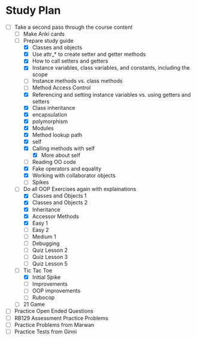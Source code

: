 # Study Plan
- [ ] Take a second pass through the course content
  - [ ] Make Anki cards
  - [ ] Prepare study guide
      - [X] Classes and objects
      - [X] Use attr_* to create setter and getter methods
      - [X] How to call setters and getters
      - [X] Instance variables, class variables, and constants, including the scope
      - [ ] Instance methods vs. class methods
      - [ ] Method Access Control
      - [X] Referencing and setting instance variables vs. using getters and setters
      - [X] Class inheritance
      - [X] encapsulation 
      - [X] polymorphism
      - [X] Modules
      - [X] Method lookup path
      - [X] self
      - [X] Calling methods with self
          - [X] More about self
      - [ ] Reading OO code
      - [X] Fake operators and equality
      - [X] Working with collaborator objects
      - [ ] Spikes
  - [ ] Do all OOP Exercises again with explainations
      - [X] Classes and Objects 1
      - [X] Classes and Objects 2
      - [X] Inheritance
      - [X] Accessor Methods
      - [X] Easy 1
      - [ ] Easy 2
      - [ ] Medium 1
      - [ ] Debugging
      - [ ] Quiz Lesson 2
      - [ ] Quiz Lesson 3
      - [ ] Quiz Lesson 5
  - [ ] Tic Tac Toe
    - [X] Initial Spike
    - [ ] Improvements
    - [ ] OOP improvements
    - [ ] Rubocop
  - [ ] 21 Game
- [ ] Practice Open Ended Questions
- [ ] RB129 Assessment Practice Problems
- [ ] Practice Problems from Marwan
- [ ] Practice Tests from Ginni